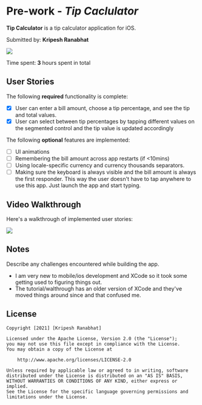 # Pre-work - *Tip Caclulator*

**Tip Calculator** is a tip calculator application for iOS.

Submitted by: **Kripesh Ranabhat**

![](https://i.imgur.com/QLBmvYh.gif)

Time spent: **3** hours spent in total

## User Stories

The following **required** functionality is complete:

* [X] User can enter a bill amount, choose a tip percentage, and see the tip and total values.
* [X] User can select between tip percentages by tapping different values on the segmented control and the tip value is updated accordingly

The following **optional** features are implemented:

* [ ] UI animations
* [ ] Remembering the bill amount across app restarts (if <10mins)
* [ ] Using locale-specific currency and currency thousands separators.
* [ ] Making sure the keyboard is always visible and the bill amount is always the first responder. This way the user doesn't have to tap anywhere to use this app. Just launch the app and start typing.

<!-- The following **additional** features are implemented:

- [ ] List anything else that you can get done to improve the app functionality! -->

## Video Walkthrough

Here's a walkthrough of implemented user stories:

![](https://i.imgur.com/ugH77vm.gif)

## Notes

Describe any challenges encountered while building the app.

- I am very new to mobile/ios development and XCode so it took some getting used to figuring things out.
- The tutorial/walthrough has an older version of XCode and they've moved things around since and that confused me.

## License

    Copyright [2021] [Kripesh Ranabhat]

    Licensed under the Apache License, Version 2.0 (the "License");
    you may not use this file except in compliance with the License.
    You may obtain a copy of the License at

        http://www.apache.org/licenses/LICENSE-2.0

    Unless required by applicable law or agreed to in writing, software
    distributed under the License is distributed on an "AS IS" BASIS,
    WITHOUT WARRANTIES OR CONDITIONS OF ANY KIND, either express or implied.
    See the License for the specific language governing permissions and
    limitations under the License.
